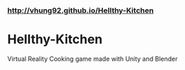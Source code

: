 ### http://vhung92.github.io/Hellthy-Kitchen


# Hellthy-Kitchen
Virtual Reality Cooking game made with Unity and Blender

